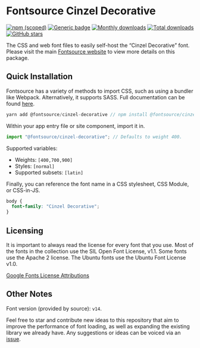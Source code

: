 # Fontsource Cinzel Decorative

[![npm (scoped)](https://img.shields.io/npm/v/@fontsource/cinzel-decorative?color=brightgreen)](https://www.npmjs.com/package/@fontsource/cinzel-decorative) [![Generic badge](https://img.shields.io/badge/fontsource-passing-brightgreen)](https://github.com/fontsource/fontsource) [![Monthly downloads](https://badgen.net/npm/dm/@fontsource/cinzel-decorative)](https://github.com/fontsource/fontsource) [![Total downloads](https://badgen.net/npm/dt/@fontsource/cinzel-decorative)](https://github.com/fontsource/fontsource) [![GitHub stars](https://img.shields.io/github/stars/fontsource/fontsource.svg?style=social&label=Star)](https://github.com/fontsource/fontsource/stargazers)

The CSS and web font files to easily self-host the “Cinzel Decorative” font. Please visit the main [Fontsource website](https://fontsource.org/fonts/cinzel-decorative) to view more details on this package.

## Quick Installation

Fontsource has a variety of methods to import CSS, such as using a bundler like Webpack. Alternatively, it supports SASS. Full documentation can be found [here](https://fontsource.org/docs/introduction).

```javascript
yarn add @fontsource/cinzel-decorative // npm install @fontsource/cinzel-decorative
```

Within your app entry file or site component, import it in.

```javascript
import "@fontsource/cinzel-decorative"; // Defaults to weight 400.
```

Supported variables:

- Weights: `[400,700,900]`
- Styles: `[normal]`
- Supported subsets: `[latin]`

Finally, you can reference the font name in a CSS stylesheet, CSS Module, or CSS-in-JS.

```css
body {
  font-family: "Cinzel Decorative";
}
```



## Licensing

It is important to always read the license for every font that you use.
Most of the fonts in the collection use the SIL Open Font License, v1.1. Some fonts use the Apache 2 license. The Ubuntu fonts use the Ubuntu Font License v1.0.

[Google Fonts License Attributions](https://fonts.google.com/attribution)

## Other Notes

Font version (provided by source): `v14`.

Feel free to star and contribute new ideas to this repository that aim to improve the performance of font loading, as well as expanding the existing library we already have. Any suggestions or ideas can be voiced via an [issue](https://github.com/fontsource/fontsource/issues).
